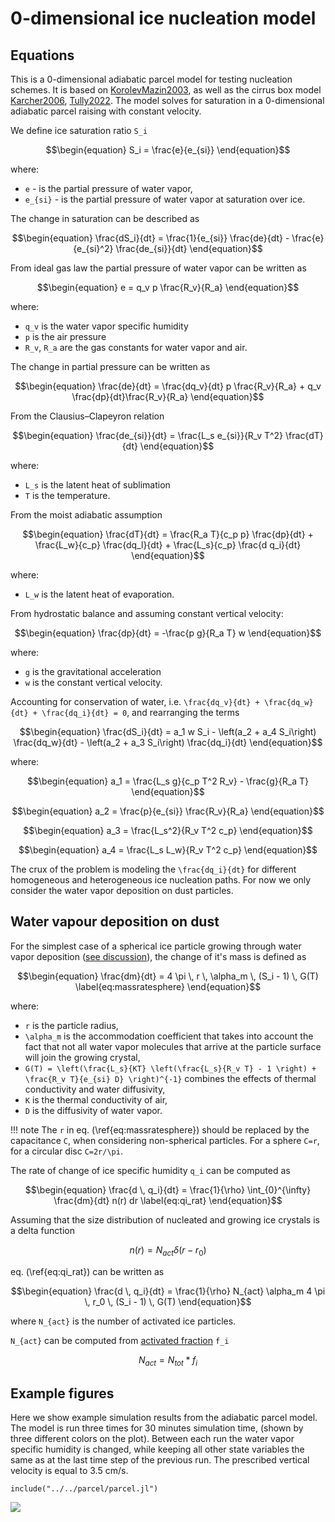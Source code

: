 # 0-dimensional ice nucleation model

## Equations

This is a 0-dimensional adiabatic parcel model for testing nucleation schemes.
It is based on [KorolevMazin2003](@cite), as well as the cirrus box model
  [Karcher2006](@cite), [Tully2022](@cite).
The model solves for saturation in a 0-dimensional
  adiabatic parcel raising with constant velocity.

We define ice saturation ratio ``S_i``
```math
\begin{equation}
S_i = \frac{e}{e_{si}}
\end{equation}
```
where:
- ``e`` - is the partial pressure of water vapor,
- ``e_{si}`` - is the partial pressure of water vapor at saturation over ice.

The change in saturation can be described as
```math
\begin{equation}
\frac{dS_i}{dt} = \frac{1}{e_{si}} \frac{de}{dt} - \frac{e}{e_{si}^2} \frac{de_{si}}{dt}
\end{equation}
```
From ideal gas law the partial pressure of water vapor can be written as
```math
\begin{equation}
e = q_v p \frac{R_v}{R_a}
\end{equation}
```
where:
- ``q_v`` is the water vapor specific humidity
- ``p`` is the air pressure
- ``R_v``, ``R_a`` are the gas constants for water vapor and air.

The change in partial pressure can be written as
```math
\begin{equation}
\frac{de}{dt} = \frac{dq_v}{dt} p \frac{R_v}{R_a} + q_v \frac{dp}{dt}\frac{R_v}{R_a}
\end{equation}
```

From the Clausius–Clapeyron relation
```math
\begin{equation}
\frac{de_{si}}{dt} = \frac{L_s e_{si}}{R_v T^2} \frac{dT}{dt}
\end{equation}
```
where:
- ``L_s`` is the latent heat of sublimation
- ``T`` is the temperature.

From the moist adiabatic assumption
```math
\begin{equation}
\frac{dT}{dt} = \frac{R_a T}{c_p p} \frac{dp}{dt} + \frac{L_w}{c_p} \frac{dq_l}{dt} + \frac{L_s}{c_p} \frac{d q_i}{dt}
\end{equation}
```
where:
- ``L_w`` is the latent heat of evaporation.

From hydrostatic balance and assuming constant vertical velocity:
```math
\begin{equation}
\frac{dp}{dt} = -\frac{p g}{R_a T} w
\end{equation}
```
where:
- ``g`` is the gravitational acceleration
- ``w`` is the constant vertical velocity.

Accounting for conservation of water, i.e. ``\frac{dq_v}{dt} + \frac{dq_w}{dt} + \frac{dq_i}{dt} = 0``,
and rearranging the terms
```math
\begin{equation}
\frac{dS_i}{dt} = a_1 w S_i - \left(a_2 + a_4 S_i\right) \frac{dq_w}{dt} - \left(a_2 + a_3 S_i\right) \frac{dq_i}{dt}
\end{equation}
```
where:
```math
\begin{equation}
a_1 = \frac{L_s g}{c_p T^2 R_v} - \frac{g}{R_a T}
\end{equation}
```
```math
\begin{equation}
a_2 = \frac{p}{e_{si}} \frac{R_v}{R_a}
\end{equation}
```
```math
\begin{equation}
a_3 = \frac{L_s^2}{R_v T^2 c_p}
\end{equation}
```
```math
\begin{equation}
a_4 = \frac{L_s L_w}{R_v T^2 c_p}
\end{equation}
```

The crux of the problem is modeling the ``\frac{dq_i}{dt}`` for different homogeneous and
heterogeneous ice nucleation paths. For now we only consider the water vapor deposition
on dust particles.

## Water vapour deposition on dust

For the simplest case of a spherical ice particle growing through water vapor deposition
([see discussion](https://clima.github.io/CloudMicrophysics.jl/previews/PR103/Microphysics1M/#Snow-autoconversion)),
the change of it's mass is defined as
```math
\begin{equation}
  \frac{dm}{dt} = 4 \pi \, r \, \alpha_m \, (S_i - 1) \, G(T)
  \label{eq:massratesphere}
\end{equation}
```
where:
 - ``r`` is the particle radius,
 - ``\alpha_m`` is the accommodation coefficient that takes into account the fact that not all water vapor molecules
     that arrive at the particle surface will join the growing crystal,
 - ``G(T) = \left(\frac{L_s}{KT} \left(\frac{L_s}{R_v T} - 1 \right) + \frac{R_v T}{e_{si} D} \right)^{-1}``
     combines the effects of thermal conductivity and water diffusivity,
 - ``K`` is the thermal conductivity of air,
 - ``D`` is the diffusivity of water vapor.

!!! note
    The ``r`` in eq. (\ref{eq:massratesphere})
    should be replaced by the capacitance ``C``,
    when considering non-spherical particles.
    For a sphere ``C=r``, for a circular disc ``C=2r/\pi``.

The rate of change of ice specific humidity ``q_i`` can be computed as
```math
\begin{equation}
  \frac{d \, q_i}{dt} =
  \frac{1}{\rho} \int_{0}^{\infty} \frac{dm}{dt} n(r) dr
  \label{eq:qi_rat}
\end{equation}
```

Assuming that the size distribution of nucleated and growing ice crystals is a delta function
```math
\begin{equation}
n(r) = N_{act} \delta(r-r_0)
\end{equation}
```
eq. (\ref{eq:qi_rat}) can be written as
```math
\begin{equation}
  \frac{d \, q_i}{dt} =
  \frac{1}{\rho} N_{act} \alpha_m 4 \pi \, r_0 \, (S_i - 1) \, G(T)
\end{equation}
```
where ``N_{act}`` is the number of activated ice particles.

``N_{act}`` can be computed from [activated fraction](https://clima.github.io/CloudMicrophysics.jl/previews/PR103/IceNucleation/#Activated-fraction-for-deposition-freezing-on-dust) ``f_i``
```math
\begin{equation}
  N_{act} = N_{tot} * f_i
\end{equation} 
```

## Example figures

Here we show example simulation results from the adiabatic parcel model.
The model is run three times for 30 minutes simulation time,
  (shown by three different colors on the plot).
Between each run the water vapor specific humidity is changed,
  while keeping all other state variables the same as at the last time step
  of the previous run.
The prescribed vertical velocity is equal to 3.5 cm/s.

```@example
include("../../parcel/parcel.jl")
```
![](cirrus_box.svg)
